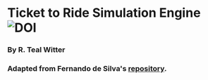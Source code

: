 # Ticket to Ride Simulation Engine ![DOI](https://zenodo.org/badge/215415182.svg)
### By R. Teal Witter

### Adapted from Fernando de Silva's [repository](https://github.com/fernandomsilva/Ticket-to-Ride-Engine/).


